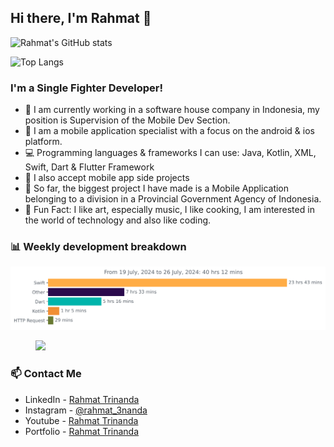 ## Hi there, I'm Rahmat 👋

![Rahmat's GitHub stats](https://github-readme-stats.vercel.app/api?username=rahmat3nanda&show_icons=true&theme=radical)

![Top Langs](https://github-readme-stats.vercel.app/api/top-langs/?username=rahmat3nanda&show_icons=true&theme=radical&layout=compact)

### I'm a Single Fighter Developer!
- :office: I am currently working in a software house company in Indonesia, my position is Supervision of the Mobile Dev Section.
- :iphone: I am a mobile application specialist with a focus on the android & ios platform.
- :computer: Programming languages & frameworks I can use: Java, Kotlin, XML, Swift, Dart & Flutter Framework
- :handshake: I also accept mobile app side projects
- :police_car: So far, the biggest project I have made is a Mobile Application belonging to a division in a Provincial Government Agency of Indonesia.
- :notebook: Fun Fact: I like art, especially music, I like cooking, I am interested in the world of technology and also like coding.

### 📊 Weekly development breakdown

<img
  src="https://github.com/rahmat3nanda/rahmat3nanda/blob/main/images/stat.svg"
  alt="Rahmat Trinanda WakaTime Activity"
/>

<figure><img src="https://wakatime.com/share/@rahmat3nanda/319bc616-3e0d-4157-bae8-2b9838d3ae90.svg"></img></figure>

### 📫 Contact Me
- LinkedIn - [Rahmat Trinanda](https://www.linkedin.com/in/rahmat-trinanda/)
- Instagram - [@rahmat_3nanda](https://www.instagram.com/rahmat_3nanda/)
- Youtube - [Rahmat Trinanda](https://www.youtube.com/channel/UCmhq5_o2cDpYsTtBl24XEAw)
- Portfolio - [Rahmat Trinanda](https://rtpa.web.app)
